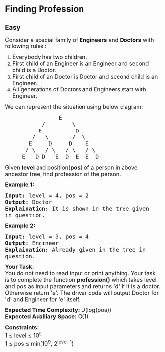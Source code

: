 # Finding Profession
## Easy
<div class="problems_problem_content__Xm_eO"><p><span style="font-size:18px">Consider a special family of <strong>Engineers</strong> and <strong>Doctors</strong> with following rules :</span></p>

<ol>
	<li><span style="font-size:18px">Everybody has two children.</span></li>
	<li><span style="font-size:18px">First child of an Engineer is an Engineer and second child is a Doctor.</span></li>
	<li><span style="font-size:18px">First child of an Doctor is Doctor and second child is an Engineer.</span></li>
	<li><span style="font-size:18px">All generations of Doctors and Engineers start with Engineer.</span></li>
</ol>

<p><span style="font-size:18px">We can represent the situation using below diagram:</span></p>

<pre><span style="font-size:18px">                E
           /        \
          E          D
        /   \       /  \
       E     D     D    E
      / \   / \   / \   / \
     E   D D   E  D  E  E  D
</span></pre>

<p><span style="font-size:18px">Given <strong>level</strong> and position(<strong>pos</strong>) of a person in above ancestor tree, find profession of the person.</span></p>

<p><strong><span style="font-size:18px">Example 1:</span></strong></p>

<pre><span style="font-size:18px"><strong>Input:</strong> level = 4, pos = 2
<strong>Output:</strong> Doctor
<strong>Explaination:</strong> It is shown in the tree given 
in question.</span></pre>

<p><strong><span style="font-size:18px">Example 2:</span></strong></p>

<pre><span style="font-size:18px"><strong>Input:</strong> level = 3, pos = 4
<strong>Output:</strong> Engineer
<strong>Explaination:</strong> Already given in the tree in 
question.</span></pre>

<p><span style="font-size:18px"><strong>Your Task:</strong><br>
You do not need to read input or print anything. Your task is to complete the function <strong>profession()</strong> which takes level and pos as input parameters and returns 'd' if it is a doctor. Otherwise return 'e'. The driver code will output Doctor for 'd' and Engineer for 'e' itself.</span></p>

<p><span style="font-size:18px"><strong>Expected Time Complexity: </strong>O(log(pos))<br>
<strong>Expected Auxiliary Space:</strong> O(1)</span></p>

<p><span style="font-size:18px"><strong>Constraints:</strong><br>
1 ≤ level ≤ 10<sup>9</sup><br>
1 ≤ pos ≤ min(10<sup>9</sup>, 2<sup>level-1</sup>)</span></p>
</div>